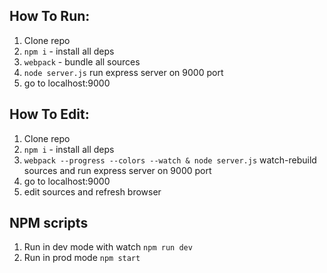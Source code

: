 ## How To Run:
1. Clone repo
2. ```npm i``` - install all deps
3. ```webpack``` - bundle all sources
4. ```node server.js``` run express server on 9000 port
5. go to localhost:9000

## How To Edit:
1. Clone repo
2. ```npm i``` - install all deps
3. ```webpack --progress --colors --watch & node server.js``` watch-rebuild sources and run express server on 9000 port
4. go to localhost:9000
5. edit sources and refresh browser

## NPM scripts
1. Run in dev mode with watch ```npm run dev```
2. Run in prod mode ```npm start```

